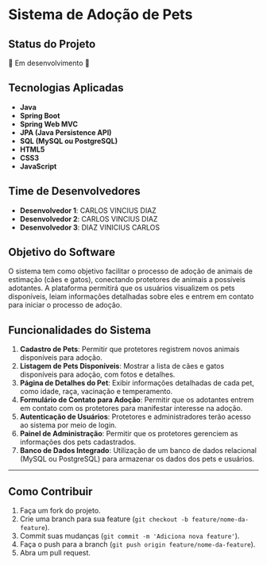 # Sistema de Adoção de Pets

## Status do Projeto
🚧 Em desenvolvimento 🚧

## Tecnologias Aplicadas
- **Java**
- **Spring Boot**
- **Spring Web MVC**
- **JPA (Java Persistence API)**
- **SQL (MySQL ou PostgreSQL)**
- **HTML5**
- **CSS3**
- **JavaScript**

## Time de Desenvolvedores
- **Desenvolvedor 1**: CARLOS VINCIUS DIAZ
- **Desenvolvedor 2**: CARLOS VINCIUS DIAZ
- **Desenvolvedor 3**: DIAZ VINICIUS CARLOS

## Objetivo do Software
O sistema tem como objetivo facilitar o processo de adoção de animais de estimação (cães e gatos), conectando protetores de animais a possíveis adotantes. A plataforma permitirá que os usuários visualizem os pets disponíveis, leiam informações detalhadas sobre eles e entrem em contato para iniciar o processo de adoção.

## Funcionalidades do Sistema
1. **Cadastro de Pets**: Permitir que protetores registrem novos animais disponíveis para adoção.
2. **Listagem de Pets Disponíveis**: Mostrar a lista de cães e gatos disponíveis para adoção, com fotos e detalhes.
3. **Página de Detalhes do Pet**: Exibir informações detalhadas de cada pet, como idade, raça, vacinação e temperamento.
4. **Formulário de Contato para Adoção**: Permitir que os adotantes entrem em contato com os protetores para manifestar interesse na adoção.
5. **Autenticação de Usuários**: Protetores e administradores terão acesso ao sistema por meio de login.
6. **Painel de Administração**: Permitir que os protetores gerenciem as informações dos pets cadastrados.
7. **Banco de Dados Integrado**: Utilização de um banco de dados relacional (MySQL ou PostgreSQL) para armazenar os dados dos pets e usuários.

---

## Como Contribuir
1. Faça um fork do projeto.
2. Crie uma branch para sua feature (`git checkout -b feature/nome-da-feature`).
3. Commit suas mudanças (`git commit -m 'Adiciona nova feature'`).
4. Faça o push para a branch (`git push origin feature/nome-da-feature`).
5. Abra um pull request.

